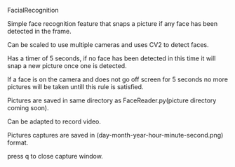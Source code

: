 FacialRecognition

Simple face recognition feature that snaps a picture if any face has been detected in the frame.

Can be scaled to use multiple cameras and uses CV2 to detect faces.

Has a timer of 5 seconds, if no face has been detected in this time it will snap a new picture once one is detected.

If a face is on the camera and does not go off screen for 5 seconds no more pictures will be taken untill this rule is satisfied.

Pictures are saved in same directory as FaceReader.py(picture directory coming soon).

Can be adapted to record video.

Pictures captures are saved in (day-month-year-hour-minute-second.png) format.

press q to close capture window.
